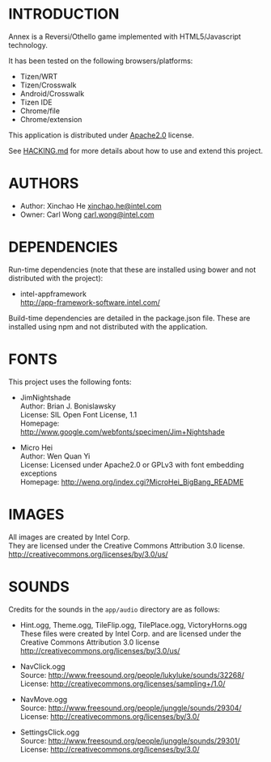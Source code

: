 # INTRODUCTION
Annex is a Reversi/Othello game implemented with HTML5/Javascript technology.

It has been tested on the following browsers/platforms:
* Tizen/WRT
* Tizen/Crosswalk
* Android/Crosswalk
* Tizen IDE
* Chrome/file
* Chrome/extension

This application is distributed under [Apache2.0](http://www.apache.org/licenses/LICENSE-2.0.html) license.

See [HACKING.md](https://github.com/01org/webapps-annex/blob/master/HACKING.md) for more details about how to use and extend this project.

# AUTHORS
* Author: Xinchao He <xinchao.he@intel.com>
* Owner: Carl Wong <carl.wong@intel.com>

# DEPENDENCIES
Run-time dependencies (note that these are installed using bower and not distributed with the project):

* intel-appframework<br/>
http://app-framework-software.intel.com/

Build-time dependencies are detailed in the package.json file.
These are installed using npm and not distributed with the application.

# FONTS
This project uses the following fonts:

* JimNightshade<br/>
Author: Brian J. Bonislawsky<br/>
License: SIL Open Font License, 1.1<br/>
Homepage: http://www.google.com/webfonts/specimen/Jim+Nightshade

* Micro Hei<br/>
Author: Wen Quan Yi<br/>
License: Licensed under Apache2.0 or GPLv3 with font embedding exceptions<br/>
Homepage: http://wenq.org/index.cgi?MicroHei_BigBang_README

# IMAGES
All images are created by Intel Corp.<br/>
They are licensed under the Creative Commons Attribution 3.0 license.<br/>
http://creativecommons.org/licenses/by/3.0/us/<br/>

# SOUNDS
Credits for the sounds in the `app/audio` directory are as follows:

* Hint.ogg, Theme.ogg, TileFlip.ogg, TilePlace.ogg, VictoryHorns.ogg<br/>
These files were created by Intel Corp. and are licensed under the Creative Commons Attribution 3.0 license<br/>
http://creativecommons.org/licenses/by/3.0/us/

* NavClick.ogg<br/>
Source: http://www.freesound.org/people/lukyluke/sounds/32268/<br/>
License: http://creativecommons.org/licenses/sampling+/1.0/

* NavMove.ogg<br/>
Source: http://www.freesound.org/people/junggle/sounds/29304/<br/>
License: http://creativecommons.org/licenses/by/3.0/

* SettingsClick.ogg<br/>
Source: http://www.freesound.org/people/junggle/sounds/29301/<br/>
License: http://creativecommons.org/licenses/by/3.0/
